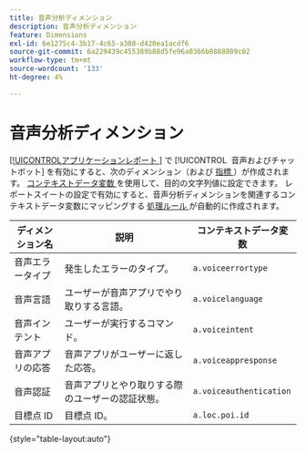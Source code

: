 ```yaml
---
title: 音声分析ディメンション
description: 音声分析ディメンション
feature: Dimensions
exl-id: 6e1275c4-3b17-4c65-a308-d420ea1acdf6
source-git-commit: 6a229439c455389b88d5fe96a0366b8888809c02
workflow-type: tm+mt
source-wordcount: '133'
ht-degree: 4%

---
```


# 音声分析ディメンション

[[!UICONTROL &#x200B; アプリケーションレポート &#x200B;]](/help/admin/admin/c-manage-report-suites/c-edit-report-suites/app-reporting.md) で [!UICONTROL &#x200B; 音声およびチャットボット &#x200B;] を有効にすると、次のディメンション（および [ 指標 ](../metrics/voice-metrics.md)）が作成されます。 [ コンテキストデータ変数 ](/help/implement/vars/page-vars/contextdata.md) を使用して、目的の文字列値に設定できます。 レポートスイートの設定で有効にすると、音声分析ディメンションを関連するコンテキストデータ変数にマッピングする [ 処理ルール ](/help/admin/admin/c-manage-report-suites/c-edit-report-suites/general/c-processing-rules/processing-rules.md) が自動的に作成されます。

| ディメンション名 | 説明 | コンテキストデータ変数 |
| --- | --- | --- |
| 音声エラータイプ | 発生したエラーのタイプ。 | `a.voiceerrortype` |
| 音声言語 | ユーザーが音声アプリでやり取りする言語。 | `a.voicelanguage` |
| 音声インテント | ユーザーが実行するコマンド。 | `a.voiceintent` |
| 音声アプリの応答 | 音声アプリがユーザーに返した応答。 | `a.voiceappresponse` |
| 音声認証 | 音声アプリとやり取りする際のユーザーの認証状態。 | `a.voiceauthentication` |
| 目標点 ID | 目標点 ID。 | `a.loc.poi.id` |

{style="table-layout:auto"}
